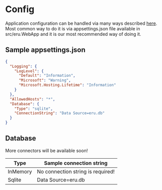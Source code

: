 ﻿# Config

Application configuration can be handled via many ways described [here](https://docs.microsoft.com/pl-pl/aspnet/core/fundamentals/configuration/?view=aspnetcore-3.1#environment-variables).
Most common way to do it is via appsettings.json file available in src/eru.WebApp and it is our most recommended way of doing it.

## Sample appsettings.json

```json
{
  "Logging": {
    "LogLevel": {
      "Default": "Information",
      "Microsoft": "Warning",
      "Microsoft.Hosting.Lifetime": "Information"
    }
  },
  "AllowedHosts": "*",
  "Database": {
    "Type": "sqlite",
    "ConnectionString": "Data Source=eru.db"
  }
}

```

## Database

More connectors will be available soon!

| Type | Sample connection string |
| --- | ---|
| InMemory | No connection string is required! |
| Sqlite | Data Source=eru.db |
